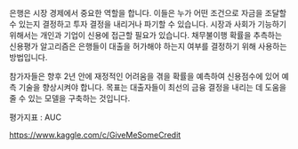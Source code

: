 은행은 시장 경제에서 중요한 역할을 합니다. 이들은 누가 어떤 조건으로 자금을 조달할 수 있는지 결정하고 투자 결정을 내리거나 파기할 수 있습니다. 시장과 사회가 기능하기 위해서는 개인과 기업이 신용에 접근할 필요가 있습니다. 채무불이행 확률을 추측하는 신용평가 알고리즘은 은행들이 대출을 허가해야 하는지 여부를 결정하기 위해 사용하는 방법입니다.

참가자들은 향후 2년 안에 재정적인 어려움을 겪을 확률을 예측하여 신용점수에 있어 예측 기술을 향상시켜야 합니다. 목표는 대출자들이 최선의 금융 결정을 내리는 데 도움을 줄 수 있는 모델을 구축하는 것입니다.

평가지표 : AUC

https://www.kaggle.com/c/GiveMeSomeCredit
